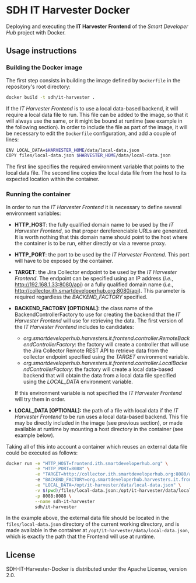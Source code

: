 # SDH IT Harvester Docker

Deploying and executing the __IT Harvester Frontend__ of the *Smart Developer Hub* project with Docker.

## Usage instructions

### Building the Docker image

The first step consists in building the image defined by `Dockerfile` in the repository's root directory:

```bash
docker build -t sdh/it-harvester .
```

If the *IT Harvester Frontend*  is to use a local data-based backend, it will require a local data file to run. This file can be added to the image, so that it will always use the same, or it might be bound at runtime (see example in the following section).
In order to include the file as part of the image, it will be necessary to edit the `Dockerfile` configuration, and add a couple of lines:

```bash
ENV LOCAL_DATA=$HARVESTER_HOME/data/local-data.json
COPY files/local-data.json $HARVESTER_HOME/data/local-data.json
```

The first line specifies the required environment variable that points to the local data file. The second line copies the local data file from the host to its expected location within the container.

### Running the container

In order to run the *IT Harvester Frontend* it is necessary to define several environment variables:

* __HTTP_HOST__: the fully qualified domain name to be used by the *IT Harvester Frontend*, so that proper dereferenciable URLs are generated. It is worth nothing that this domain name should point to the host where the container is to be run, either directly or via a reverse proxy.

* __HTTP_PORT__: the port to be used by the *IT Harvester Frontend*. This port will have to be exposed by the container. 

* __TARGET__: the Jira Collector endpoint to be used by the *IT Harvester Frontend*. The endpoint can be specified using an IP address (*i.e.*, http://192.168.1.33:8080/api) or a fully qualified domain name (*i.e.*,
http://collector.ith.smartdeveloperhub.org:8080/api). This parameter is required regardless the *BACKEND_FACTORY* specified.

* __BACKEND_FACTORY [OPTIONAL]:__ the class name of the BackendControllerFactory to use for creating the backend that the *IT Harvester Frontend* will use for retrieving the data. The first version of the *IT Harvester Frontend* includes to candidates:
  * *org.smartdeveloperhub.harvesters.it.frontend.controller.RemoteBackendControllerFactory*: the factory will create a controller that will use the Jira Collector Remote REST API to retrieve data from the collector endpoint specified using the *TARGET* environment variable.
  * *org.smartdeveloperhub.harvesters.it.frontend.controller.LocalBackendControllerFactory*: the factory will create a local data-based backend that will obtain the data from a local data file specified using the *LOCAL_DATA* environment variable.

  If this environment variable is not specified the *IT Harvester Frontend* will try them in order.

* __LOCAL_DATA [OPTIONAL]:__ the path of a file with local data if the *IT Harvester Frontend* to be run uses a local data-based backend. This file may be directly included in the image (see previous section), or made available at runtime by mounting a host directory in the container (see example below).

Taking all of this into account a container which reuses an external data file could be executed as follows:

```bash
docker run -e "HTTP_HOST=frontend.ith.smartdeveloperhub.org" \
           -e "HTTP_PORT=8088" \
           -e "TARGET=http://collector.ith.smartdeveloperhub.org:8080/api" \ 
           -e "BACKEND_FACTORY=org.smartdeveloperhub.harvesters.it.frontend.controller.LocalBackendControllerFactory" \
           -e "LOCAL_DATA=/opt/it-harvester/data/local-data.json" \
           -v $(pwd)/files/local-data.json:/opt/it-harvester/data/local-data.json \
           -p 8088:8088 \
           --name sdh-it-harvester 
           sdh/it-harvester
```

In the example above, the external data file should be located in the `files/local-data.json` directory of the current working directory, and is made available in the container at `/opt/it-harvester/data/local-data.json`, which is exactly the path that the Frontend will use at runtime.

## License

SDH-IT-Harvester-Docker is distributed under the Apache License, version 2.0.